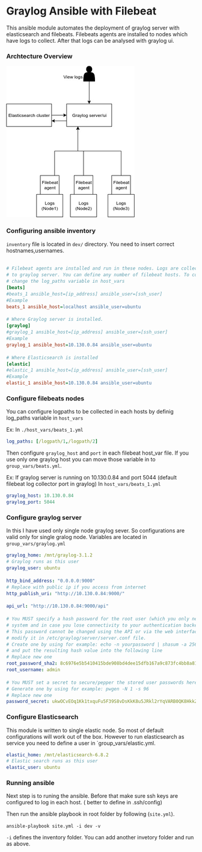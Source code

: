# Graylog Ansible with Filebeat

This ansible module automates the deployment of graylog server with elasticsearch and filebeats. Filebeats agents are installed to nodes which have logs to collect. After that logs can be analysed with graylog ui.

### Archtecture Overview

![architecture](docs/arc.jpg)

### Configuring ansible inventory

`inventory` file is located in `dev/` directory. You need to insert correct hostnames,usernames.

```ini

# Filebeat agents are installed and run in these nodes. Logs are collected from these nodes and send 
# to graylog server. You can define any number of filebeat hosts. To configure log paths in each node 
# change the log_paths variable in host_vars
[beats]
#beats_1 ansible_host=[ip_address] ansible_user=[ssh_user]
#Example
beats_1 ansible_host=localhost ansible_user=ubuntu

# Where Graylog server is installed.
[graylog]
#graylog_1 ansible_host=[ip_address] ansible_user=[ssh_user]
#Example
graylog_1 ansible_host=10.130.0.84 ansible_user=ubuntu

# Where Elasticsearch is installed
[elastic]
#elastic_1 ansible_host=[ip_address] ansible_user=[ssh_user]
#Example
elastic_1 ansible_host=10.130.0.84 ansible_user=ubuntu
```
### Configure filebeats nodes
You can configure logpaths to be collected in each hosts by definig log_paths variable in `host_vars`

Ex: In `./host_vars/beats_1.yml`
```yaml
log_paths: [/logpath/1,/logpath/2]
```

Then configure `graylog_host` and `port` in each filebeat host_var file. If you use only one graylog host you can move those variable in to `group_vars/beats.yml`.

Ex: If graylog server is running on 10.130.0.84 and port 5044 (default filebeat log collector port in graylog)
In `host_vars/beats_1.yml`
```yml
graylog_host: 10.130.0.84
graylog_port: 5044
```
### Configure graylog server

In this I have used only single node graylog sever. So configurations are valid only for single gralog node. Variables are located in `group_vars/graylog.yml`

```yml
graylog_home: /mnt/graylog-3.1.2
# Graylog runs as this user
graylog_user: ubuntu

http_bind_address: "0.0.0.0:9000"
# Replace with public ip if you access from internet
http_publish_uri: "http://10.130.0.84:9000/"

api_url: "http://10.130.0.84:9000/api"

# You MUST specify a hash password for the root user (which you only need to initially set up the
# system and in case you lose connectivity to your authentication backend)
# This password cannot be changed using the API or via the web interface. If you need to change it,
# modify it in /etc/graylog/server/server.conf file.
# Create one by using for example: echo -n yourpassword | shasum -a 256
# and put the resulting hash value into the following line
# Replace new one
root_password_sha2: 8c6976e5b5410415bde908bd4dee15dfb167a9c873fc4bb8a81f6f2ab448a918
root_username: admin

# You MUST set a secret to secure/pepper the stored user passwords here. Use at least 64 characters.
# Generate one by using for example: pwgen -N 1 -s 96
# Replace new one
password_secret: ukwOCvEOq1Kk1txquFu5F39S8vDsKkK8u5JRkl2rYqVARB0QK8HkkZm9DcwrgsNknpvXtbdaY1MAH8NwIeLBtaokitx9AEb3
```

### Configure Elasticsearch

This module is written to single elastic node. So most of default configurations will work out of the box.
However to run elasticsearch as service you need to define a user in `group_vars/elastic.yml.
```yml
elastic_home: /mnt/elasticsearch-6.8.2
# Elastic search runs as this user
elastic_user: ubuntu
```
### Running ansible

Next step is to runing the ansible. Before that make sure ssh keys are configured to log in each host. ( better to define in .ssh/config)

Then run the ansible playbook in root folder by following (`site.yml`).

`ansible-playbook site.yml -i dev -v`

`-i` defines the inventory folder. You can add another invetory folder and run as above.

